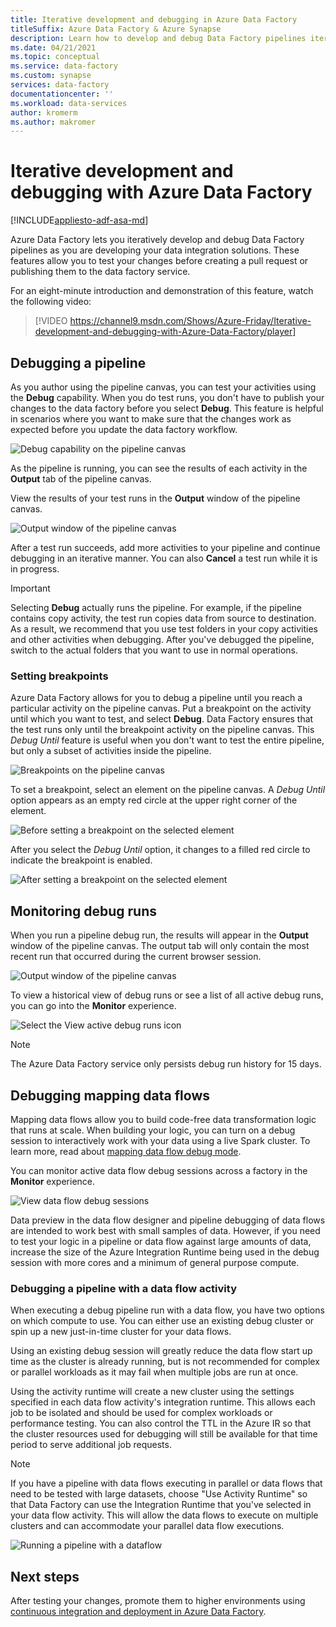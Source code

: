 ```yaml
---
title: Iterative development and debugging in Azure Data Factory 
titleSuffix: Azure Data Factory & Azure Synapse
description: Learn how to develop and debug Data Factory pipelines iteratively in the ADF UX
ms.date: 04/21/2021
ms.topic: conceptual
ms.service: data-factory
ms.custom: synapse
services: data-factory
documentationcenter: ''
ms.workload: data-services
author: kromerm
ms.author: makromer
---
```


# Iterative development and debugging with Azure Data Factory
[!INCLUDE[appliesto-adf-asa-md](includes/appliesto-adf-asa-md.md)]

Azure Data Factory lets you iteratively develop and debug Data Factory pipelines as you are developing your data integration solutions. These features allow you to test your changes before creating a pull request or publishing them to the data factory service. 

For an eight-minute introduction and demonstration of this feature, watch the following video:

> [!VIDEO https://channel9.msdn.com/Shows/Azure-Friday/Iterative-development-and-debugging-with-Azure-Data-Factory/player]

## Debugging a pipeline

As you author using the pipeline canvas, you can test your activities using the **Debug** capability. When you do test runs, you don't have to publish your changes to the data factory before you select **Debug**. This feature is helpful in scenarios where you want to make sure that the changes work as expected before you update the data factory workflow.

![Debug capability on the pipeline canvas](media/iterative-development-debugging/iterative-development-1.png)

As the pipeline is running, you can see the results of each activity in the **Output** tab of the pipeline canvas.

View the results of your test runs in the **Output** window of the pipeline canvas.

![Output window of the pipeline canvas](media/iterative-development-debugging/iterative-development-2.png)

After a test run succeeds, add more activities to your pipeline and continue debugging in an iterative manner. You can also **Cancel** a test run while it is in progress.

> [!IMPORTANT]
> Selecting **Debug** actually runs the pipeline. For example, if the pipeline contains copy activity, the test run copies data from source to destination. As a result, we recommend that you use test folders in your copy activities and other activities when debugging. After you've debugged the pipeline, switch to the actual folders that you want to use in normal operations.

### Setting breakpoints

Azure Data Factory allows for you to debug a pipeline until you reach a particular activity on the pipeline canvas. Put a breakpoint on the activity until which you want to test, and select **Debug**. Data Factory ensures that the test runs only until the breakpoint activity on the pipeline canvas. This *Debug Until* feature is useful when you don't want to test the entire pipeline, but only a subset of activities inside the pipeline.

![Breakpoints on the pipeline canvas](media/iterative-development-debugging/iterative-development-3.png)

To set a breakpoint, select an element on the pipeline canvas. A *Debug Until* option appears as an empty red circle at the upper right corner of the element.

![Before setting a breakpoint on the selected element](media/iterative-development-debugging/iterative-development-4.png)

After you select the *Debug Until* option, it changes to a filled red circle to indicate the breakpoint is enabled.

![After setting a breakpoint on the selected element](media/iterative-development-debugging/iterative-development-5.png)

## Monitoring debug runs

When you run a pipeline debug run, the results will appear in the **Output** window of the pipeline canvas. The output tab will only contain the most recent run that occurred during the current browser session. 

![Output window of the pipeline canvas](media/iterative-development-debugging/iterative-development-2.png)

To view a historical view of debug runs or see a list of all active debug runs, you can go into the **Monitor** experience. 

![Select the View active debug runs icon](media/iterative-development-debugging/view-debug-runs.png)

> [!NOTE]
> The Azure Data Factory service only persists debug run history for 15 days. 

## Debugging mapping data flows

Mapping data flows allow you to build code-free data transformation logic that runs at scale. When building your logic, you can turn on a debug session to interactively work with your data using a live Spark cluster. To learn more, read about [mapping data flow debug mode](concepts-data-flow-debug-mode.md).

You can monitor active data flow debug sessions across a factory in the **Monitor** experience.

![View data flow debug sessions](media/iterative-development-debugging/view-dataflow-debug-sessions.png)

Data preview in the data flow designer and pipeline debugging of data flows are intended to work best with small samples of data. However, if you need to test your logic in a pipeline or data flow against large amounts of data, increase the size of the Azure Integration Runtime being used in the debug session with more cores and a minimum of general purpose compute.
 
### Debugging a pipeline with a data flow activity

When executing a debug pipeline run with a data flow, you have two options on which compute to use. You can either use an existing debug cluster or spin up a new just-in-time cluster for your data flows.

Using an existing debug session will greatly reduce the data flow start up time as the cluster is already running, but is not recommended for complex or parallel workloads as it may fail when multiple jobs are run at once.

Using the activity runtime will create a new cluster using the settings specified in each data flow activity's integration runtime. This allows each job to be isolated and should be used for complex workloads or performance testing. You can also control the TTL in the Azure IR so that the cluster resources used for debugging will still be available for that time period to serve additional job requests.

> [!NOTE]
> If you have a pipeline with data flows executing in parallel or data flows that need to be tested with large datasets, choose "Use Activity Runtime" so that Data Factory can use the Integration Runtime that you've selected in your data flow activity. This will allow the data flows to execute on multiple clusters and can accommodate your parallel data flow executions.

![Running a pipeline with a dataflow](media/iterative-development-debugging/iterative-development-dataflow.png)

## Next steps

After testing your changes, promote them to higher environments using [continuous integration and deployment in Azure Data Factory](continuous-integration-deployment.md).
